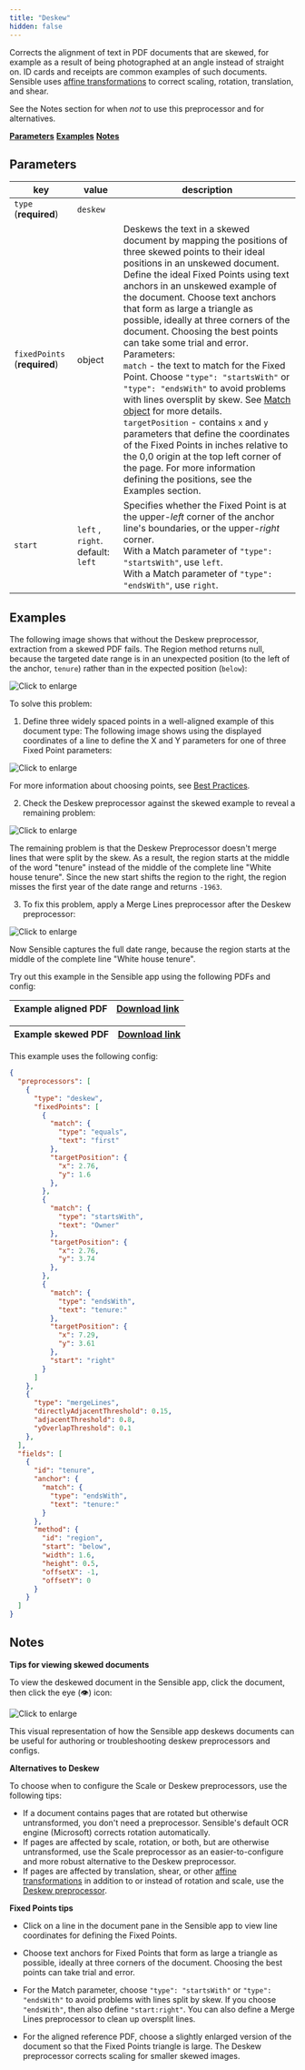 ```yaml
---
title: "Deskew"
hidden: false
---
```


Corrects the alignment of text in PDF documents that are skewed, for example as a result of being  photographed at an angle instead of straight on. ID cards and receipts are common examples of such documents. Sensible uses [affine transformations](https://homepages.inf.ed.ac.uk/rbf/HIPR2/affine.htm) to correct scaling, rotation, translation, and shear. 

See the Notes section for when *not* to use this preprocessor and for alternatives.  

[**Parameters**](doc:deskew#parameters)
[**Examples**](doc:deskew#examples)
[**Notes**](doc:deskew#notes)

Parameters
----

| key                       | value   | description                                                      |
| ------------------------- | ------ | ------------------------------------------------------------ |
| `type` (**required**)     | `deskew` |                                                    |
| `fixedPoints` (**required**) | object | Deskews the text in a skewed document by mapping the positions of three skewed points to their ideal positions in an unskewed document. Define the ideal Fixed Points using text anchors in an unskewed example of the document. Choose text anchors that form as large a triangle as possible, ideally at three corners of the document. Choosing the best points can take some trial and error. <br/>Parameters:<br/>`match` - the text to match for the Fixed Point. Choose `"type": "startsWith"`  or `"type": "endsWith"` to avoid problems with lines oversplit by skew. See [Match object](doc:match-object) for more details.<br/>`targetPosition` - contains  `x` and  `y` parameters that define the coordinates of the Fixed Points in inches relative to the 0,0 origin at the top left corner of the page. For more information defining the positions, see the Examples section. |
| `start` | `left` , `right`. default: `left` | Specifies whether the Fixed Point is at the upper-*left* corner of the anchor line's boundaries, or the upper-*right* corner. <br/>With a Match parameter of `"type": "startsWith"`, use `left`.<br/>With a Match parameter of `"type": "endsWith"`, use `right`. |

Examples
----

The following image shows that without the Deskew preprocessor, extraction from a skewed PDF fails. The Region method returns null, because the targeted date range is in an unexpected position (to the left of the anchor, `tenure`) rather than in the expected position (`below`):

![Click to enlarge](https://raw.githubusercontent.com/sensible-hq/sensible-docs/main/readme-sync/assets/v0/images/final/deskew_1.png)

To solve this problem:

1. Define three widely spaced points in a well-aligned example of this document type: The following image shows using the displayed coordinates of a line to define the X and Y parameters for one of three Fixed Point parameters:

![Click to enlarge](https://raw.githubusercontent.com/sensible-hq/sensible-docs/main/readme-sync/assets/v0/images/final/deskew_2.png)

For more information about choosing points, see [Best Practices](doc:deskew#best-practices).


2. Check the Deskew preprocessor against the skewed example to reveal a remaining problem:

![Click to enlarge](https://raw.githubusercontent.com/sensible-hq/sensible-docs/main/readme-sync/assets/v0/images/final/deskew_3.png)

The remaining problem is that the Deskew Preprocessor  doesn't merge lines that were split by the skew. As a result, the region starts at the middle of the word "tenure" instead of the middle of the complete line "White house tenure". Since the new start shifts the region to the right, the region misses the first year of the date range and returns `-1963`.



3. To fix this problem, apply a Merge Lines preprocessor after the Deskew preprocessor: 

![Click to enlarge](https://raw.githubusercontent.com/sensible-hq/sensible-docs/main/readme-sync/assets/v0/images/final/deskew_4.png)

Now Sensible captures the full date range, because the region starts at the middle of the complete line "White house tenure".

Try out this example in the Sensible app using the following PDFs and config:

| Example aligned  PDF | [Download link](https://raw.githubusercontent.com/sensible-hq/sensible-docs/main/readme-sync/assets/v0/pdfs/deskew_1.pdf) |
| -------------------- | ------------------------------------------------------------ |

| Example skewed PDF | [Download link](https://raw.githubusercontent.com/sensible-hq/sensible-docs/main/readme-sync/assets/v0/pdfs/deskew_2.pdf) |
| -------------------- | ------------------------------------------------------------ |

This example uses the following config:

```json
{
  "preprocessors": [
    {
      "type": "deskew",
      "fixedPoints": [
        {
          "match": {
            "type": "equals",
            "text": "first"
          },
          "targetPosition": {
            "x": 2.76,
            "y": 1.6
          },
        },
        {
          "match": {
            "type": "startsWith",
            "text": "Owner"
          },
          "targetPosition": {
            "x": 2.76,
            "y": 3.74
          },
        },
        {
          "match": {
            "type": "endsWith",
            "text": "tenure:"
          },
          "targetPosition": {
            "x": 7.29,
            "y": 3.61
          },
          "start": "right"
        }
      ]
    },    
    {
      "type": "mergeLines",
      "directlyAdjacentThreshold": 0.15,
      "adjacentThreshold": 0.8,
      "yOverlapThreshold": 0.1
    },
  ],
  "fields": [
    {
      "id": "tenure",
      "anchor": {
        "match": {
          "type": "endsWith",
          "text": "tenure:"
        }
      },
      "method": {
        "id": "region",
        "start": "below",
        "width": 1.6,
        "height": 0.5,
        "offsetX": -1,
        "offsetY": 0
      }
    }
  ]
}
```


Notes
----

**Tips for viewing skewed documents**

To view the deskewed document in the Sensible app, click the document, then click the eye (👁) icon:

![Click to enlarge](https://raw.githubusercontent.com/sensible-hq/sensible-docs/main/readme-sync/assets/v0/images/final/deskew_5.png)

This visual representation of how the Sensible app deskews documents can be useful for authoring or troubleshooting deskew preprocessors and configs.



**Alternatives to Deskew**

 To choose when to configure the Scale or Deskew preprocessors, use the following tips:

- If a document contains pages that are rotated but otherwise untransformed, you don't need a preprocessor. Sensible's default OCR engine (Microsoft) corrects rotation automatically.
- If pages are affected by scale, rotation, or both, but are otherwise untransformed,  use the Scale preprocessor as an easier-to-configure and more robust alternative to the Deskew preprocessor.
- If  pages are affected by translation, shear, or other [affine transformations](https://homepages.inf.ed.ac.uk/rbf/HIPR2/affine.htm) in addition to or instead of rotation and scale, use the [Deskew preprocessor](doc:deskew).



**Fixed Points tips**

- Click on a line in the document pane in the Sensible app to view line coordinates for defining the Fixed Points.
- Choose text anchors for Fixed Points that form as large a triangle as possible, ideally at three corners of the document. Choosing the best points can take trial and error. 
- For the Match parameter, choose `"type": "startsWith"` or `"type": "endsWith"` to avoid problems with lines split by skew. If you choose `"endsWith"`, then also define `"start:right"`. You can also define a Merge Lines preprocessor to clean up oversplit lines.

- For the aligned reference PDF, choose a slightly enlarged version of the document so that the Fixed Points triangle is large. The Deskew preprocessor corrects scaling for smaller skewed images.

  





